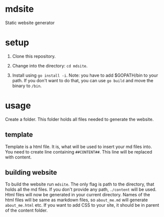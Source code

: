# mdsite
Static website generator

# setup
1. Clone this repository.

2. Change into the directory: `cd mdsite`.

3. Install using `go install -i`. Note: you have to add $GOPATH/bin to your path. If you don't want to do that, you can use `go build` and move the binary to `/bin`.

# usage
Create a folder. This folder holds all files needed to generate the website.

## template
Template is a html file. It is, what will be used to insert your md files into. You need to create line containing `##CONTENT##`. This line will be replaced with content.

## building website
To build the website run `mdsite`. The only flag is path to the directory, that holds all the md files. If you don't provide any path, `./content` will be used. Html files will now be generated in your current directory. Names of the html files will be same as markdown files, so `about_me.md` will generate `about_me.html` etc.
If you want to add CSS to your site, it should be in parent of the content folder.
